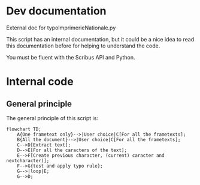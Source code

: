 # Dev documentation

External doc for typoImprimerieNationale.py

This script has an internal documentation, but it could be a nice idea to read this documentation before for helping to understand the code.

You must be fluent with the Scribus API and Python.

# Internal code

## General principle

The general principle of this script is:

```mermaid
flowchart TD;
	A{One frametext only}-->|User choice|C[For all the frametexts];
	B{All the document}-->|User choice|C[For all the frametexts];
	C-->D[Extract text];
	D-->E[For all the caracters of the text];
	E-->F[Create previous character, (current) caracter and nextcharacter)];
	F-->G{test and apply typo rule};
	G-->|loop|E;
	G-->D;
```
